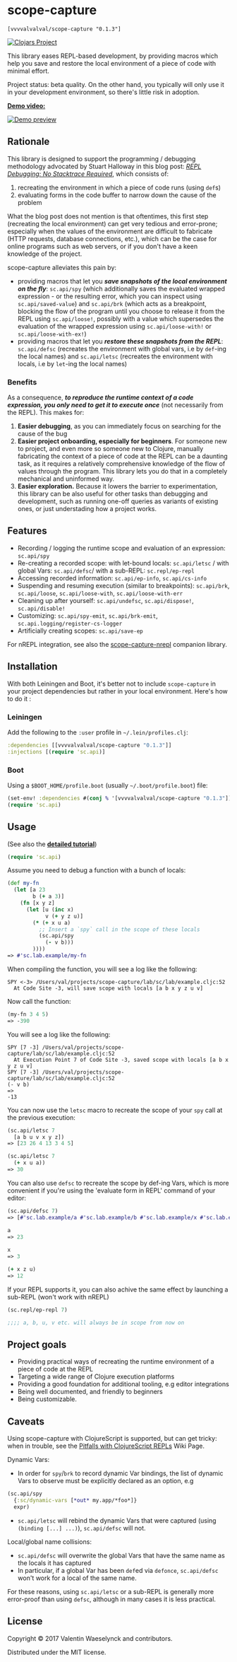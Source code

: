 # scope-capture

`[vvvvalvalval/scope-capture "0.1.3"]`

[![Clojars Project](https://img.shields.io/clojars/v/vvvvalvalval/scope-capture.svg)](https://clojars.org/vvvvalvalval/scope-capture)

This library eases REPL-based development, by providing macros which help you save and restore the local environment of a piece of code with minimal effort.

Project status: beta quality. On the other hand, you typically will only use it in your development environment, so there's little risk in adoption.

**[Demo video:](https://vimeo.com/237220354)**

[![Demo preview](https://i.vimeocdn.com/video/659566887.webp?mw=1000&mh=561)](https://vimeo.com/237220354)

## Rationale

This library is designed to support the programming / debugging methodology advocated by Stuart Halloway in this blog post: [_REPL Debugging: No Stacktrace Required_](http://blog.cognitect.com/blog/2017/6/5/repl-debugging-no-stacktrace-required), which consists of: 

1. recreating the environment in which a piece of code runs (using `def`s) 
2. evaluating forms in the code buffer to narrow down the cause of the problem

What the blog post does not mention is that oftentimes, this first step (recreating the local environment) can get very tedious and error-prone; especially when the values of the environment are difficult to fabricate (HTTP requests, database connections, etc.), which can be the case for online programs such as web servers, or if you don't have a keen knowledge of the project.

scope-capture alleviates this pain by:

* providing macros that let you **_save snapshots of the local environment on the fly_**: `sc.api/spy` (which additionally saves the evaluated wrapped expression - or the resulting error, which you can inspect using `sc.api/saved-value`) and `sc.api/brk` (which acts as a breakpoint, blocking the flow of the program until you choose to release it from the REPL using `sc.api/loose!`, possibly with a value which supersedes the evaluation of the wrapped expression using `sc.api/loose-with!` or `sc.api/loose-with-ex!`)
* providing macros that let you **_restore these snapshots from the REPL_**: `sc.api/defsc` (recreates the environment with global vars, i.e by `def`-ing the local names) and `sc.api/letsc` (recreates the environment with locals, i.e by `let`-ing the local names)

### Benefits

As a consequence, **_to reproduce the runtime context of a code expression, you only need to get it to execute once_** (not necessarily from the REPL). This makes for:

1. **Easier debugging**, as you can immediately focus on searching for the cause of the bug
2. **Easier project onboarding, especially for beginners**. For someone new to project, and even more so someone new to Clojure, manually fabricating the context of a piece of code at the REPL can be a daunting task, as it requires a relatively comprehensive knowledge of the flow of values through the program. This library lets you do that in a completely mechanical and uninformed way. 
3. **Easier exploration.** Because it lowers the barrier to experimentation, this library can be also useful for other tasks than debugging and development, such as running one-off queries as variants of existing ones, or just understading how a project works.

## Features

* Recording / logging the runtime scope and evaluation of an expression: `sc.api/spy`
* Re-creating a recorded scope: with let-bound locals: `sc.api/letsc` / with global Vars: `sc.api/defsc`/ with a sub-REPL: `sc.repl/ep-repl`
* Accessing recorded information: `sc.api/ep-info`, `sc.api/cs-info`
* Suspending and resuming execution (similar to breakpoints): `sc.api/brk`, `sc.api/loose`, `sc.api/loose-with`, `sc.api/loose-with-err`
* Cleaning up after yourself: `sc.api/undefsc`, `sc.api/dispose!`, `sc.api/disable!`
* Customizing: `sc.api/spy-emit`, `sc.api/brk-emit`, `sc.api.logging/register-cs-logger`
* Artificially creating scopes: `sc.api/save-ep`

For nREPL integration, see also the [scope-capture-nrepl](https://github.com/vvvvalvalval/scope-capture-nrepl) companion library.

## Installation

With both Leiningen and Boot, it's better not to include `scope-capture` in your project dependencies but rather in your local environment. Here's how to do it :

### Leiningen

Add the following to the `:user` profile in `~/.lein/profiles.clj`:

``` clojure
:dependencies [[vvvvalvalval/scope-capture "0.1.3"]]
:injections [(require 'sc.api)]
```

### Boot

Using a `$BOOT_HOME/profile.boot` (usually `~/.boot/profile.boot`) file:

``` clojure
(set-env! :dependencies #(conj % '[vvvvalvalval/scope-capture "0.1.3"]))
(require 'sc.api)
```

## Usage

(See also the **[detailed tutorial](doc/Tutorial.md)**)

```clojure
(require 'sc.api)
```

Assume you need to debug a function with a bunch of locals:

```clojure
(def my-fn 
  (let [a 23 
        b (+ a 3)]
    (fn [x y z]
      (let [u (inc x)
            v (+ y z u)]
        (* (+ x u a)
          ;; Insert a `spy` call in the scope of these locals
          (sc.api/spy
            (- v b)))
        ))))
=> #'sc.lab.example/my-fn
```

When compiling the function, you will see a log like the following:

```
SPY <-3> /Users/val/projects/scope-capture/lab/sc/lab/example.cljc:52 
  At Code Site -3, will save scope with locals [a b x y z u v]
```

Now call the function:

```clojure
(my-fn 3 4 5)
=> -390
```

You will see a log like the following:

```
SPY [7 -3] /Users/val/projects/scope-capture/lab/sc/lab/example.cljc:52 
  At Execution Point 7 of Code Site -3, saved scope with locals [a b x y z u v]
SPY [7 -3] /Users/val/projects/scope-capture/lab/sc/lab/example.cljc:52 
(- v b)
=>
-13
```

You can now use the `letsc` macro to recreate the scope of your `spy` call at the previous execution: 

```clojure
(sc.api/letsc 7
  [a b u v x y z])
=> [23 26 4 13 3 4 5]

(sc.api/letsc 7
  (+ x u a))
=> 30  
```

You can also use `defsc` to recreate the scope by def-ing Vars, which is more convenient if you're using the 'evaluate form in REPL' command of your editor:

```clojure
(sc.api/defsc 7)
=> [#'sc.lab.example/a #'sc.lab.example/b #'sc.lab.example/x #'sc.lab.example/y #'sc.lab.example/z #'sc.lab.example/u #'sc.lab.example/v]

a 
=> 23
 
x 
=> 3

(+ x z u)
=> 12 
```

If your REPL supports it, you can also achive the same effect by launching a sub-REPL
(won't work with nREPL)

```clojure
(sc.repl/ep-repl 7)

;;;; a, b, u, v etc. will always be in scope from now on
```

## Project goals

* Providing practical ways of recreating the runtime environment of a piece of code at the REPL
* Targeting a wide range of Clojure execution platforms
* Providing a good foundation for additional tooling, e.g editor integrations
* Being well documented, and friendly to beginners
* Being customizable.

## Caveats

Using scope-capture with ClojureScript is supported, but can get tricky: when in trouble, see the [Pitfalls with ClojureScript REPLs](https://github.com/vvvvalvalval/scope-capture/wiki/Pitfalls-with-(browser-connected)-ClojureScript-REPLs) Wiki Page.

Dynamic Vars:

* In order for `spy`/`brk` to record dynamic Var bindings, the list of dynamic Vars to observe must be explicitly declared as an option, e.g 

```clojure
(sc.api/spy 
  {:sc/dynamic-vars [*out* my.app/*foo*]}
  expr)
```

* `sc.api/letsc` will rebind the dynamic Vars that were captured (using `(binding [...] ...)`), `sc.api/defsc` will not. 

Local/global name collisions:

* `sc.api/defsc` will overwrite the global Vars that have the same name as the locals it has captured 
* In particular, if a global Var has been `def`ed via `defonce`, `sc.api/defsc` won't work for a local of the same name.

For these reasons, using `sc.api/letsc` or a sub-REPL is generally more error-proof than using `defsc`, although in many cases it is less practical.

## License

Copyright © 2017 Valentin Waeselynck and contributors.

Distributed under the MIT license.
